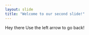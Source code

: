 ```yaml
---
layout: slide
title: "Welcome to our second slide!"
---
```

Hey there
Use the left arrow to go back!
